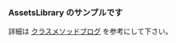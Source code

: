 ### AssetsLibrary のサンプルです

詳細は [クラスメソッドブログ](http://dev.classmethod.jp/smartphone/iphone/assetslibrary/) を参考にして下さい。